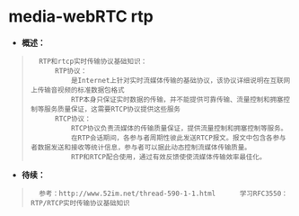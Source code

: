 # media-webRTC rtp
- **概述：**
>       RTP和rtcp实时传输协议基础知识：
>           RTP协议：
>               是Internet上针对实时流媒体传输的基础协议，该协议详细说明在互联网上传输音视频的标准数据包格式
>               RTP本身只保证实时数据的传输，并不能提供可靠传输、流量控制和拥塞控制等服务质量保证，这需要RTCP协议提供这些服务
>           RTCP协议：
>               RTCP协议负责流媒体的传输质量保证，提供流量控制和拥塞控制等服务。
>               在RTP会话期间，各参与者周期性彼此发送RTCP报文。报文中包含各参与者数据发送和接收等统计信息，参与者可以据此动态控制流媒体传输质量。
>               RTP和RTCP配合使用，通过有效反馈使使流媒体传输效率最佳化。
>
>
>
>
>
>
>
>
>
>
>
>
>
>
>
>
>
>
>
>

- **待续：**
>       参考：http://www.52im.net/thread-590-1-1.html      学习RFC3550：RTP/RTCP实时传输协议基础知识
>
>
>
>
>
>
>
>
>
>
>
>
>
>
>
>
>
>
